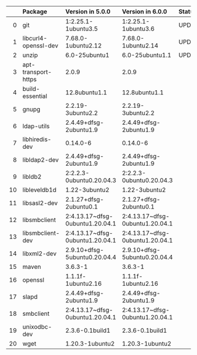 <!-- markdown-link-check-disable -->

|    | Package              | Version in 5.0.0                | Version in 6.0.0                | Status   |
|---:|:---------------------|:--------------------------------|:--------------------------------|:---------|
|  0 | git                  | 1:2.25.1-1ubuntu3.5             | 1:2.25.1-1ubuntu3.6             | UPDATED  |
|  1 | libcurl4-openssl-dev | 7.68.0-1ubuntu2.12              | 7.68.0-1ubuntu2.14              | UPDATED  |
|  2 | unzip                | 6.0-25ubuntu1                   | 6.0-25ubuntu1.1                 | UPDATED  |
|  3 | apt-transport-https  | 2.0.9                           | 2.0.9                           |          |
|  4 | build-essential      | 12.8ubuntu1.1                   | 12.8ubuntu1.1                   |          |
|  5 | gnupg                | 2.2.19-3ubuntu2.2               | 2.2.19-3ubuntu2.2               |          |
|  6 | ldap-utils           | 2.4.49+dfsg-2ubuntu1.9          | 2.4.49+dfsg-2ubuntu1.9          |          |
|  7 | libhiredis-dev       | 0.14.0-6                        | 0.14.0-6                        |          |
|  8 | libldap2-dev         | 2.4.49+dfsg-2ubuntu1.9          | 2.4.49+dfsg-2ubuntu1.9          |          |
|  9 | libldb2              | 2:2.2.3-0ubuntu0.20.04.3        | 2:2.2.3-0ubuntu0.20.04.3        |          |
| 10 | libleveldb1d         | 1.22-3ubuntu2                   | 1.22-3ubuntu2                   |          |
| 11 | libsasl2-dev         | 2.1.27+dfsg-2ubuntu0.1          | 2.1.27+dfsg-2ubuntu0.1          |          |
| 12 | libsmbclient         | 2:4.13.17~dfsg-0ubuntu1.20.04.1 | 2:4.13.17~dfsg-0ubuntu1.20.04.1 |          |
| 13 | libsmbclient-dev     | 2:4.13.17~dfsg-0ubuntu1.20.04.1 | 2:4.13.17~dfsg-0ubuntu1.20.04.1 |          |
| 14 | libxml2-dev          | 2.9.10+dfsg-5ubuntu0.20.04.4    | 2.9.10+dfsg-5ubuntu0.20.04.4    |          |
| 15 | maven                | 3.6.3-1                         | 3.6.3-1                         |          |
| 16 | openssl              | 1.1.1f-1ubuntu2.16              | 1.1.1f-1ubuntu2.16              |          |
| 17 | slapd                | 2.4.49+dfsg-2ubuntu1.9          | 2.4.49+dfsg-2ubuntu1.9          |          |
| 18 | smbclient            | 2:4.13.17~dfsg-0ubuntu1.20.04.1 | 2:4.13.17~dfsg-0ubuntu1.20.04.1 |          |
| 19 | unixodbc-dev         | 2.3.6-0.1build1                 | 2.3.6-0.1build1                 |          |
| 20 | wget                 | 1.20.3-1ubuntu2                 | 1.20.3-1ubuntu2                 |          |